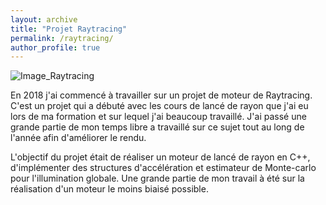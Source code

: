 ```yaml
---
layout: archive
title: "Projet Raytracing"
permalink: /raytracing/
author_profile: true
---
```


![Image_Raytracing]("DiffuseSIA8571.jpg")

En 2018 j'ai commencé à travailler sur un projet de moteur de Raytracing. C'est un projet qui a débuté avec les cours de lancé de rayon que j'ai eu lors de ma formation et sur lequel j'ai beaucoup travaillé. J'ai passé une grande partie de mon temps libre a travaillé sur ce sujet tout au long de l'année afin d'améliorer le rendu.

L'objectif du projet était de réaliser un moteur de lancé de rayon en C++, d'implémenter des structures d'accélération et estimateur de Monte-carlo pour l'illumination globale. Une grande partie de mon travail à été sur la réalisation d'un moteur le moins biaisé possible.


